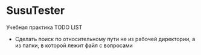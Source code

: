 # SusuTester
Учебная практика 
TODO LIST
* Сделать поиск по относительному пути не из рабочей директории, а из папки, в которой лежит файл с вопросами
